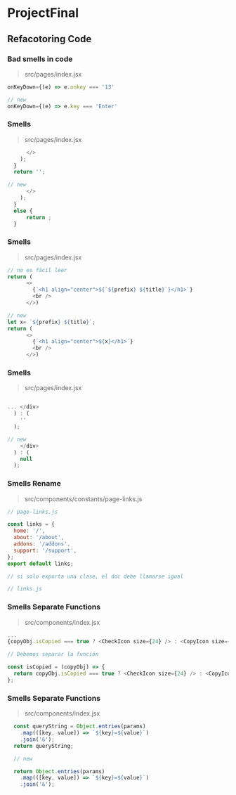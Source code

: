 ﻿# ProjectFinal

## Refacotoring Code

### Bad smells in code
> src/pages/index.jsx
```javascript
onKeyDown={(e) => e.onkey === '13'

// new
onKeyDown={(e) => e.key === 'Enter'
```

### Smells
> src/pages/index.jsx
```javascript
      </>
    );
  }
  return '';

// new 
      </>
    );
  }
  else {
      return ; 
  }
```

### Smells
> src/pages/index.jsx
```javascript
// no es fácil leer
return (
      <>
        {`<h1 align="center">${`${prefix} ${title}`}</h1>`}
        <br />
      </>)

// new
let x= `${prefix} ${title}`;
return (
      <>
        {`<h1 align="center">${x}</h1>`}
        <br />
      </>)
```

### Smells
> src/pages/index.jsx
```javascript

... </div>
  ) : (
    ''
  );

// new
    </div>
  ) : (
    null
  );
```

### Smells Rename
> src/components/constants/page-links.js
```javascript
// page-links.js

const links = {
  home: '/',
  about: '/about',
  addons: '/addons',
  support: '/support',
};
export default links;

// si solo exporta una clase, el doc debe llamarse igual

// links.js
```

### Smells Separate Functions
> src/components/index.jsx
```javascript
...
{copyObj.isCopied === true ? <CheckIcon size={24} /> : <CopyIcon size={24} />}

// Debemos separar la función 

const isCopied = (copyObj) => {
  return copyObj.isCopied === true ? <CheckIcon size={24} /> : <CopyIcon size={24} />;
};
```

### Smells Separate Functions
> src/components/index.jsx
```javascript
  const queryString = Object.entries(params)
    .map(([key, value]) => `${key}=${value}`)
    .join('&');
  return queryString;

  // new 

  return Object.entries(params)
    .map(([key, value]) => `${key}=${value}`)
    .join('&');

```
